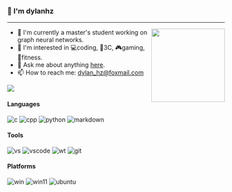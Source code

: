 ###  👋 I'm dylanhz

---

<img align="right" height="170" src="https://github-readme-stats.vercel.app/api?username=dylanhz&show_icons=true&theme=merko&hide_border=true">

- 🐶 I'm currently a master's student working on graph neural networks.
- 👀 I'm interested in 💻coding, 📱3C, 🎮gaming, 💪fitness.
- 💬 Ask me about anything [here](https://github.com/dylanhz/dylanhz/issues).
- 📫 How to reach me: dylan_hz@foxmail.com

![](https://komarev.com/ghpvc/?username=dylanhz)

<!-- language data (in future)-->
<!-- ![Top Langs](https://github-readme-stats.vercel.app/api/top-langs/?username=dylanhz&layout=compact&theme=highcontrast) -->

#### Languages

![c](https://img.shields.io/badge/c-%2300599C.svg?logo=c&logoColor=fff)
![cpp](https://img.shields.io/badge/C++20-00599C?logo=cplusplus&logoColor=fff)
![python](https://img.shields.io/badge/Python3-743ea2?logo=python&logoColor=fff)
![markdown](https://img.shields.io/badge/Markdown-1f903d?logo=markdown&logoColor=fff)

#### Tools

![vs](https://img.shields.io/badge/Visual%20Studio-6C4EA2?logo=visual-studio&logoColor=fff)
![vscode](https://img.shields.io/badge/Visual%20Studio%20Code-0066B8?logo=visual-studio-code&logoColor=fff)
![wt](https://img.shields.io/badge/Windows%20Terminal-%234D4D4D.svg?logo=windows-terminal&logoColor=fff)
![git](https://img.shields.io/badge/Git-E95420?logo=Git&logoColor=fff)

#### Platforms

![win](https://img.shields.io/badge/Windows_10-0078D6?logo=windows&logoColor=white)
![win11](https://img.shields.io/badge/Windows_11-0078D6?logo=windows&logoColor=fff)
![ubuntu](https://img.shields.io/badge/Ubuntu-E95420?logo=Ubuntu&logoColor=fff)